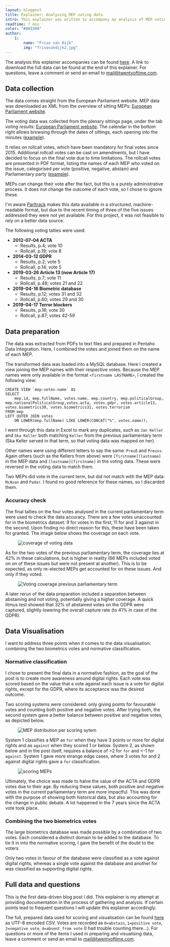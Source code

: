 ```yaml
---
layout: blogpost
title: Explainer: Analysing MEP voting data
intro: This explainer was written to accompany my analysis of MEP voting data on digital rights. It goes over the data sources and the decisions made in analysing and visualising the data. It is more a technical document than a blog post, so be aware.
readtime: 7 min
color: "#003399"
author:
    1:
        name: "Friso van Dijk"
        img: "frisovandijk2.jpg"
---
```


The analysis this explainer accompanies can be found <a href="{{site.url}}/2019/european-parliament-voting-digital-rights/">here</a>. A link to download the full data can be found at the end of this explainer. For questions, leave a comment or send an email to mail@twentyoftime.com.

## Data collection

The data comes straight from the European Parliament website. MEP data was downloaded as XML from the overview of sitting MEPs: <a href="https://www.europarl.europa.eu/meps/en/full-list">European Parliament website</a>.

The voting data was collected from the plenary sittings page, under the tab *voting results*: <a href="https://www.europarl.europa.eu/plenary/en/votes.html?tab=votes">European Parliament website</a>. The calendar in the bottom right allows browsing through the dates of sittings, each opening into the minutes (<a href="https://www.europarl.europa.eu/sides/getDoc.do?type=PV&reference=20190417&secondRef=TOC&language=en">example</a>).

It relies on rollcall votes, which have been mandatory for final votes since 2015. Additional rollcall votes can be cast on amendments, but I have decided to focus on the final vote due to time limitations. The rollcall votes are presented in PDF format, listing the names of each MEP who voted on the issue, categorised per vote (positive, negative, abstain) and Parliamentary party (<a href="https://www.europarl.europa.eu/sides/getDoc.do?pubRef=-//EP//NONSGML+PV+20190417+RES-RCV+DOC+PDF+V0//EN&language=EN">example</a>).

MEPs can change their vote after the fact, but this is a purely administrative process. It does not change the outcome of each vote, so I chose to ignore these.

I'm aware [Parltrack](http://parltrack.euwiki.org/) makes this data available in a structured, machine-readable format, but due to the recent timing of three of the five issues addressed they were not yet available. For this project, it was not feasible to rely on a better data source.

The following voting tallies were used:

- **2012-07-04 ACTA**
  - Results, p.4; vote 10
  - Rollcall, p.19; vote 8
- **2014-03-12 GDPR**
  - Results, p.2; vote 5
  - Rollcall, p.14; vote 5
- **2019-03-26 Article 13 (now Article 17)**
  - Results, p.7; vote 11
  - Rollcall, p.48; votes 21 and 22
- **2019-04-16 Biometric database**
  - Results, p.12; votes 31 and 32
  - Rollcall, p.60; votes 29 and 30
- **2019-04-17 Terror blockers**
  - Results, p.16; vote 30
  - Rollcall, p.87; votes 42-59

## Data preparation

The data was extracted from PDFs to text files and prepared in Pentaho Data Integration. Here, I combined the votes and joined them on the name of each MEP.

The transformed data was loaded into a MySQL database. Here I created a view joining the MEP names with their respective votes. Because the MEP names were only available in the format `<firstname LASTNAME>`, I created the following view:

```mysql
CREATE VIEW `mep-votes-name` AS
SELECT
	mep.id, mep.fullName, votes.name, mep.country, mep.politicalGroup, mep.nationalPoliticalGroup,votes.acta, votes.gdpr, votes.article13, votes.biometrics30, votes.biometrics31, votes.terrorism
FROM mep
LEFT OUTER JOIN votes
	ON LOWER(mep.fullName) LIKE LOWER(CONCAT("%", votes.name));
```

I went through this data in Excel to mark any duplicates, such as `Jan Keller` and `Ska Keller` both matching `Keller` from the previous parliamentary term (Ska Keller served in that term, so that voting data was mapped on her).

Other names were using different letters to say the same: `Preuß` and `Preuss`. Again others (such as the Kellers from above) were `[firstname][lastname]` in the MEP data and `[lastname][firstname]` in the voting data. These were reversed in the voting data to match them.

Two MEPs did vote in the current term, but did not match with the MEP data: `McAvan` and `Padar`. I found no good reference for these names, so I discarded them.

### Accuracy check

The final tallies on the four votes analysed in the current parliamentary term were used to check the data accuracy. There are a few votes unaccounted for in the biometrics dataset: 9 for votes in the first, 11 for and 3 against in the second. Upon finding no direct reason for this, these have been taken for granted. The image below shows the coverage on each vote.

<figure class="imgcenter">
    <img src="{{site.url}}/2019/european-parliament-voting-digital-rights/explainer1.png" alt="coverage of voting data">
</figure>



As for the two votes of the previous parliamentary term, the coverage lies at 42% in these calculations, but is higher in reality (66 MEPs included voted on on of these issues but were not present at another). This is to be expected, as only re-elected MEPs get accounted for on these issues. And only if they voted.

<figure class="imgcenter">
    <img src="{{site.url}}/2019/european-parliament-voting-digital-rights/explainer2.png" alt="Voting coverage previous parliamentary term">
</figure>



A later rerun of the data preparation included a separation between abstaining and not voting, potentially giving a higher coverage. A quick litmus test showed that 32% of abstained votes on the GDPR were captured, slightly lowering the overall capture rate (to 41% in case of the GDPR).

## Data Visualisation

I want to address three points when it comes to the data visualisation: combining the two biometrics votes and normative classification.

### Normative classification

I chose to present the final data in a normative fashion, as the goal of the post is to create more awareness around digital rights. Each vote was scored based on the value that a vote against each issue is a vote for digital rights, except for the GDPR, where its acceptance was the desired outcome.

Two scoring systems were considered: only giving points for favourable votes and  counting both positive and negative votes. After trying both, the second system gave a better balance between positive and negative votes, as depicted below.

<figure class="imgcenter">
    <img src="{{site.url}}/2019/european-parliament-voting-digital-rights/explainer3.png" alt="MEP distribution per scoring sytem">
</figure>



System 1 classifies a MEP as `for` when they have 3 points or more for digital rights and as `against` when they scored 1 or below. System 2, as shown below and in the post itself, requires a balance of >2 for `for` and <-1 for `against`. System 1 gave more strange edge cases, where 3 votes for and 2 against digital rights gave a `for` classification.

<figure class="imgcenter">
    <img src="{{site.url}}/2019/european-parliament-voting-digital-rights/scoring-meps.png" alt="scoring MEPs">
</figure>

Ultimately, the choice was made to halve the value of the ACTA and GDPR votes due to their age. By reducing these values, both positive and negative votes in the current parliamentary term are more impactful. This was done with the purpose of showing both historical data, but also accounting for the change in public debate. A lot happened in the 7 years since the ACTA vote took place.

### Combining the two biometrics votes

The large biometrics database was made possible by a combination of two votes. Each considered a distinct domain to be added to the database. To tie it in into the normative scoring, I gave the benefit of the doubt to the voters.

Only two votes in favour of the database were classified as a vote against digital rights, whereas a single vote against the database and another for was classified as supporting digital rights.

## Full data and questions

This is the first data-driven blog post I did. This explainer is my attempt at providing documentation in the process of gathering and analysis. If certain points lead to frequent questions I will update this explainer accordingly.

The full, prepared data used for scoring and visualisation can be found [here]({{site.url}}/2019/european-parliament-voting-digital-rights/prepared-data.csv) as UTF-8 encoded CSV. Votes are recorded as `0=abstain`, `1=positive vote`, `2=negative vote`, `4=absent from vote` (I had trouble counting there...). For questions or more of the items I used in preparing and visualising data, leave a comment or send an email to mail@twentyoftime.com.
